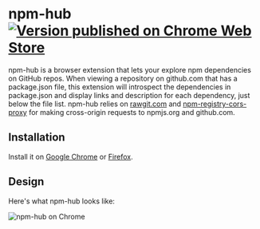 # npm-hub [![Version published on Chrome Web Store](https://img.shields.io/chrome-web-store/v/kbbbjimdjbjclaebffknlabpogocablj.svg)](https://chrome.google.com/webstore/npm-hub/sublimetextarea/kbbbjimdjbjclaebffknlabpogocablj)

npm-hub is a browser extension that lets your explore npm dependencies on GitHub repos. When viewing a repository on github.com that has a package.json file, this extension will introspect the dependencies in package.json and display links and description for each dependency, just below the file list. npm-hub relies on [rawgit.com](http://rawgit.com/) and [npm-registry-cors-proxy](https://github.com/zeke/npm-registry-cors-proxy#readme) for making cross-origin requests to npmjs.org and github.com.

## Installation

Install it on [Google Chrome](https://chrome.google.com/webstore/detail/npm-hub/kbbbjimdjbjclaebffknlabpogocablj) or [Firefox](http://crossrider.com/install/36212-npm-hub).

## Design

Here's what npm-hub looks like:

![npm-hub on Chrome](assets/npm-hub-screenshot.png)
